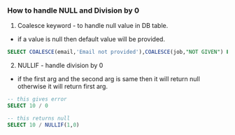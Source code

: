 ### How to handle NULL and Division by 0

1. Coalesce keyword - to handle null value in DB table.
* if a value is null then default value will be provided.
```sql
SELECT COALESCE(email,'Email not provided'),COALESCE(job,"NOT GIVEN") FROM person;
```

2. NULLIF - handle division by 0
* if the first arg and the second arg is same then it will return null otherwise it will return first arg.
```sql
-- this gives error
SELECT 10 / 0

-- this returns null
SELECT 10 / NULLIF(1,0)
```
